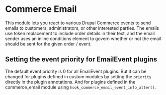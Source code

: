 # Commerce Email

This module lets you react to various Drupal Commerce events to send emails to customers, administrators, or other interested parties. The emails use token replacement to include order details in their text, and the email sender uses an inline conditions element to govern whether or not the email should be sent for the given order / event.

## Setting the event priority for EmailEvent plugins

The default event priority is 0 for all EmailEvent plugins.
But it can be changed for plugins defined in custom modules by setting
the `priority` directly in the plugin annotations. And for plugins defined
in the commerce_email module using `hook_commerce_email_event_info_alter()`.
